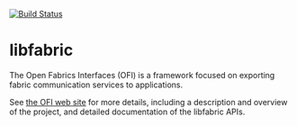 [![Build Status](https://travis-ci.org/ofiwg/libfabric.svg?branch=master)](https://travis-ci.org/ofiwg/libfabric)

libfabric
=========

The Open Fabrics Interfaces (OFI) is a framework focused on exporting fabric communication services to applications.

See [the OFI web site](http://ofiwg.github.io/libfabric/) for more details, including a description and overview of the project, and detailed documentation of the libfabric APIs.
